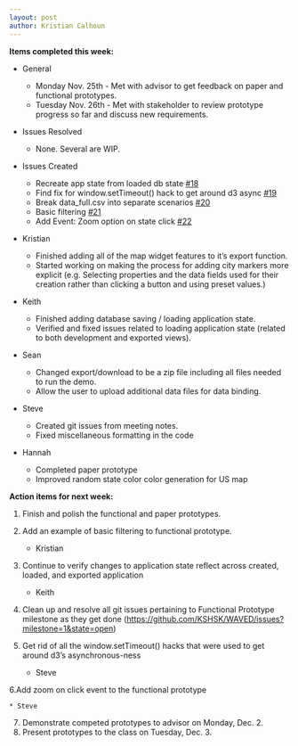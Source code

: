 ```yaml
---
layout: post
author: Kristian Calhoun
---
```


**Items completed this week:**

* General
	* Monday Nov. 25th - Met with advisor to get feedback on paper and functional prototypes.
	* Tuesday Nov. 26th - Met with stakeholder to review prototype progress so far and discuss new requirements.
* Issues Resolved

	* None. Several are WIP.
* Issues Created
	* Recreate app state from loaded db state [#18](https://github.com/KSHSK/WAVED/issues/18)
	* Find fix for window.setTimeout() hack to get around d3 async [#19](https://github.com/KSHSK/WAVED/issues/19)
	* Break data_full.csv into separate scenarios [#20](https://github.com/KSHSK/WAVED/issues/20)
	* Basic filtering [#21](https://github.com/KSHSK/WAVED/issues/21)
	* Add Event: Zoom option on state click [#22](https://github.com/KSHSK/WAVED/issues/22)
* Kristian
	* Finished adding all of the map widget features to it’s export function.
	* Started working on making the process for adding city markers more explicit (e.g. Selecting properties and the data fields used for their creation rather than clicking a button and using preset values.) 
* Keith
	* Finished adding database saving / loading application state.
	* Verified and fixed issues related to loading application state (related to both development and exported views).
* Sean
	* Changed export/download to be a zip file including all files needed to run the demo.
	* Allow the user to upload additional data files for data binding.
* Steve
	* Created git issues from meeting notes.
	* Fixed miscellaneous formatting in the code
* Hannah
	* Completed paper prototype
	* Improved random state color color generation for US map

**Action items for next week:**

1. Finish and polish the functional and paper prototypes. 
2. Add an example of basic filtering to functional prototype.

	* Kristian
3. Continue to verify changes to application state reflect across created, loaded, and exported application

	* Keith

4. Clean up and resolve all git issues pertaining to Functional Prototype milestone as they get done (https://github.com/KSHSK/WAVED/issues?milestone=1&state=open)

5. Get rid of all the window.setTimeout() hacks that were used to get around d3’s asynchronous-ness

	* Steve

6.Add zoom on click event to the functional prototype

	* Steve
7. Demonstrate competed prototypes to advisor on Monday, Dec. 2. 
8. Present prototypes to the class on Tuesday, Dec. 3. 
